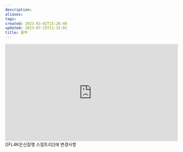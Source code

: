 ```yaml
---
description:
aliases: 
tags: 
created: 2023-03-02T15:26:40
updated: 2023-07-15T21:33:02
title: 플랙
---
```

<iframe width="560" height="315" src="https://www.youtube.com/embed/-9gXQwx3w6E" title="YouTube video player" frameborder="0" allow="accelerometer; autoplay; clipboard-write; encrypted-media; gyroscope; picture-in-picture; web-share" allowfullscreen></iframe>
[[FL4K은신잠행 스킬트리]]에 변경사항
